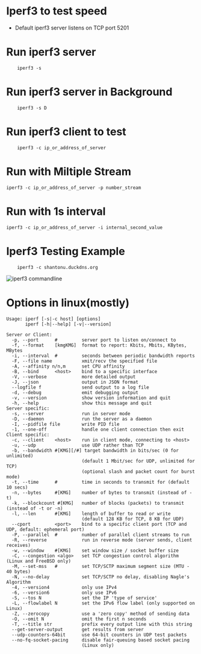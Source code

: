 # Iperf3 to test speed
- Default iperf3 server listens on TCP port 5201 
# Run iperf3 server 

		iperf3 -s 
# Run iperf3 server in Background

		iperf3 -s D
# Run iperf3 client to test

		iperf3 -c ip_or_address_of_server

# Run with Miltiple Stream 
```iperf3 -c ip_or_address_of_server -p number_stream```

# Run with 1s interval 
```iperf3 -c ip_or_address_of_server -i internal_second_value```


# Iperf3 Testing Example 

		iperf3 -c shantonu.duckdns.org
![iperf3 commandline](iperf3-cli.jpg)
# Options in linux(mostly) 

	Usage: iperf [-s|-c host] [options]
		   iperf [-h|--help] [-v|--version]

	Server or Client:
	  -p, --port      #         server port to listen on/connect to
	  -f, --format    [kmgKMG]  format to report: Kbits, Mbits, KBytes, MBytes
	  -i, --interval  #         seconds between periodic bandwidth reports
	  -F, --file name           xmit/recv the specified file
	  -A, --affinity n/n,m      set CPU affinity
	  -B, --bind      <host>    bind to a specific interface
	  -V, --verbose             more detailed output
	  -J, --json                output in JSON format
	  --logfile f               send output to a log file
	  -d, --debug               emit debugging output
	  -v, --version             show version information and quit
	  -h, --help                show this message and quit
	Server specific:
	  -s, --server              run in server mode
	  -D, --daemon              run the server as a daemon
	  -I, --pidfile file        write PID file
	  -1, --one-off             handle one client connection then exit
	Client specific:
	  -c, --client    <host>    run in client mode, connecting to <host>
	  -u, --udp                 use UDP rather than TCP
	  -b, --bandwidth #[KMG][/#] target bandwidth in bits/sec (0 for unlimited)
								(default 1 Mbit/sec for UDP, unlimited for TCP)
								(optional slash and packet count for burst mode)
	  -t, --time      #         time in seconds to transmit for (default 10 secs)
	  -n, --bytes     #[KMG]    number of bytes to transmit (instead of -t)
	  -k, --blockcount #[KMG]   number of blocks (packets) to transmit (instead of -t or -n)
	  -l, --len       #[KMG]    length of buffer to read or write
								(default 128 KB for TCP, 8 KB for UDP)
	  --cport         <port>    bind to a specific client port (TCP and UDP, default: ephemeral port)
	  -P, --parallel  #         number of parallel client streams to run
	  -R, --reverse             run in reverse mode (server sends, client receives)
	  -w, --window    #[KMG]    set window size / socket buffer size
	  -C, --congestion <algo>   set TCP congestion control algorithm (Linux and FreeBSD only)
	  -M, --set-mss   #         set TCP/SCTP maximum segment size (MTU - 40 bytes)
	  -N, --no-delay            set TCP/SCTP no delay, disabling Nagle's Algorithm
	  -4, --version4            only use IPv4
	  -6, --version6            only use IPv6
	  -S, --tos N               set the IP 'type of service'
	  -L, --flowlabel N         set the IPv6 flow label (only supported on Linux)
	  -Z, --zerocopy            use a 'zero copy' method of sending data
	  -O, --omit N              omit the first n seconds
	  -T, --title str           prefix every output line with this string
	  --get-server-output       get results from server
	  --udp-counters-64bit      use 64-bit counters in UDP test packets
	  --no-fq-socket-pacing     disable fair-queuing based socket pacing
								(Linux only)
